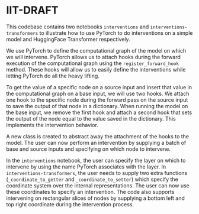 # IIT-DRAFT
This codebase contains two notebooks `interventions` and `interventions-transformers` to illustrate how to use PyTorch to do interventions on a simple model and HuggingFace Transformer respectively.

We use PyTorch to define the computational graph of the model on which we will intervene. PyTorch allows us to attach hooks during the forward execution of the computational graph using the `register_forward_hook` method. These hooks will allow us to easily define the interventions while letting PyTorch do all the heavy lifting.

To get the value of a specific node on a source input and insert that value in the computational graph on a base input, we will use two hooks. We attach one hook to the specific node during the forward pass on the source input to save the output of that node in a dictionary. When running the model on the base input, we remove the first hook and attach a second hook that sets the output of the node equal to the value saved in the dictionary. This implements the intervention behavior.

A new class is created to abstract away the attachment of the hooks to the model. The user can now perform an intervention by supplying a batch of base and source inputs and specifying on which node to intervene.

In the `interventions` notebook, the user can specify the layer on which to intervene by using the name PyTorch associates with the layer. In `interventions-transformers`, the user needs to supply two extra functions (`_coordinate_to_getter` and `_coordinate_to_setter`) which specify the coordinate system over the internal representations. The user can now use these coordinates to specify an intervention. The code also supports intervening on rectangular slices of nodes by supplying a bottom left and top right coordinate during the intervention process.
